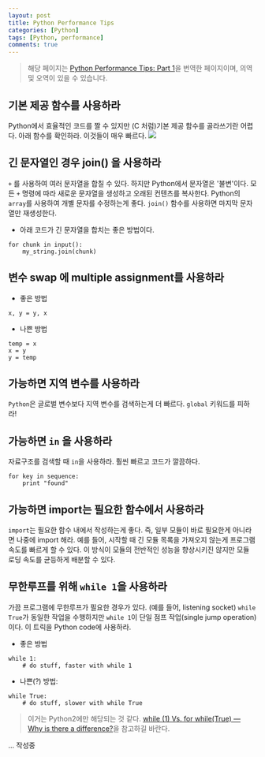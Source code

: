 ```yaml
---
layout: post
title: Python Performance Tips
categories: [Python]
tags: [Python, performance]
comments: true
---
```


> 해당 페이지는 [Python Performance Tips: Part 1](https://www.monitis.com/blog/python-performance-tips-part-1/)을 번역한 페이지이며, 의역 및 오역이 있을 수 있습니다.

## 기본 제공 함수를 사용하라
Python에서 효율적인 코드를 짤 수 있지만 (C 처럼)기본 제공 함수를 골라쓰기란 어렵다. 아래 함수를 확인하라. 이것들이 매우 빠르다.
<img src="http://www.monitis.com/blog/wp-content/uploads/2012/02/nginxproxy3.png" />

## 긴 문자열인 경우 join() 을 사용하라
`+` 를 사용하여 여러 문자열을 합칠 수 있다. 하지만 Python에서 문자열은 '불변'이다. 모든 `+` 명령에 따라 새로운 문자열을 생성하고 오래된 컨텐츠를 복사한다.
Python의 `array`를 사용하여 개별 문자를 수정하는게 좋다. `join()` 함수를 사용하면 마지막 문자열만 재생성한다.

- 아래 코드가 긴 문자열을 합치는 좋은 방법이다.
```
for chunk in input():
    my_string.join(chunk)
```

## 변수 swap 에 multiple assignment를 사용하라
- 좋은 방법
```
x, y = y, x
```
- 나쁜 방법
```
temp = x
x = y
y = temp
```

## 가능하면 지역 변수를 사용하라
`Python`은 글로벌 변수보다 지역 변수를 검색하는게 더 빠르다. `global` 키워드를 피하라!

## 가능하면 **`in`** 을 사용하라
자료구조를 검색할 때 `in`을 사용하라. 훨씬 빠르고 코드가 깔끔하다.
```
for key in sequence:
    print "found"
```

## 가능하면 import는 필요한 함수에서 사용하라
`import`는 필요한 함수 내에서 작성하는게 좋다. 즉, 일부 모듈이 바로 필요한게 아니라면 나중에 import 해라.
예를 들어, 시작할 때 긴 모듈 목록을 가져오지 않는게 프로그램 속도를 빠르게 할 수 있다. 이 방식이 모듈의 전반적인 성능을 향상시키진 않지만 모듈 로딩 속도를 균등하게 배분할 수 있다.

## 무한루프를 위해 `while 1`을 사용하라
가끔 프로그램에 무한루프가 필요한 경우가 있다. (예를 들어, listening socket) `while True`가 동일한 작업을 수행하지만 `while 1`이 단일 점프 작업(single jump operation)이다. 이 트릭을 Python code에 사용하라.
- 좋은 방법
```
while 1:
    # do stuff, faster with while 1
```
- 나쁜(?) 방법:
```
while True:
    # do stuff, slower with while True
```
> 이거는 Python2에만 해당되는 것 같다. [while (1) Vs. for while(True) — Why is there a difference?](https://stackoverflow.com/a/26004170)을 참고하길 바란다.


...
작성중
